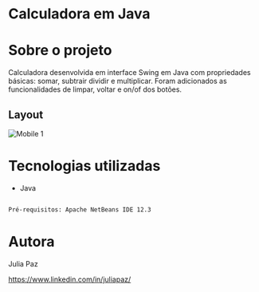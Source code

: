 # Calculadora em Java

# Sobre o projeto

Calculadora desenvolvida em interface Swing em Java com propriedades básicas: somar, subtrair dividir e multiplicar. 
Foram adicionados as funcionalidades de limpar, voltar e on/of dos botões.

## Layout 
![Mobile 1](https://github.com/jupazpinheiro/calculadora_java/img/Capturar.PNG)

# Tecnologias utilizadas
- Java

```bash

Pré-requisitos: Apache NetBeans IDE 12.3

```

# Autora

Julia Paz

https://www.linkedin.com/in/juliapaz/
